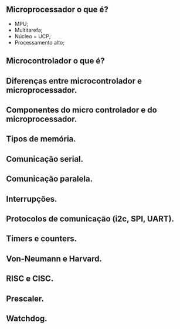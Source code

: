 ## Microprocessador o que é?

* MPU;
* Multitarefa;
* Núcleo = UCP;
* Processamento alto;

## Microcontrolador o que é?

## Diferenças entre microcontrolador e microprocessador.

## Componentes do micro controlador e do microprocessador.

## Tipos de memória.

## Comunicação serial.

## Comunicação paralela.

## Interrupções.

## Protocolos de comunicação (i2c, SPI, UART).

## Timers e counters.

## Von-Neumann e Harvard.

## RISC e CISC.

## Prescaler.

## Watchdog.
